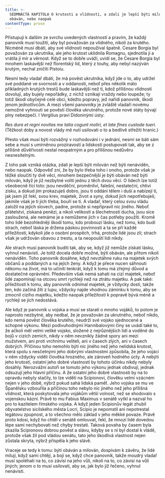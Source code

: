 ```yaml
---
title: >-
  SEDMNÁCTÁ KAPITOLA O krutosti a vlídnosti, a zdali je lepší býti milován než
  obáván, nebo naopak
contentType: prose
---
```


<section>

Přistupuji k dalším ze svrchu uvedených vlastností a pravím, že každý panovník musí toužiti, aby byl považován za vlídného, nikoli za krutého. Nicméně musí dbáti, aby své vlídnosti nepoužíval špatně. Cesare Borgia byl považován za ukrutníka, ale jeho krutost uklidnila Romagnu, sjednotila ji a vrátila jí mír a věrnost. Když se to dobře uváží, uvidí se, že Cesare Borgia byl mnohem laskavější než florentský lid, který z touhy, aby nebyl nazýván krutým, nechal zničiti Pistoiu.

Nesmí tedy vladař dbáti, že má pověst ukrutníka, když jde o to, aby udržel své poddané ve svornosti a v oddanosti, neboť přes několik málo příkladných krutých trestů bude laskavější než ti, kdož přílišnou vlídností dovolují, aby bujely nepořádky, z nichž vznikají vraždy nebo loupeže; ty totiž škodí obyčejně celé obci, kdežto popravy, jež nařídí panovník, škodí jenom jednotlivcům. A mezi všemi panovníky je zvláště vladaři novému nemožné vyhnouti se pověsti člověka ukrutného, protože nové státy bývají plny nebezpečí. I Vergilius praví Didoninými ústy:

_Res dura et regni novitas me talia cogunt moliri, et late fines custode tueri._  
(Těžkost doby a novost vlády mě nutí usilovati o to a bedlivě střežiti hranic.)

Přesto však musí býti rozvážný v rozhodování i v jednání, nesmí se báti sám sebe a musí s umírněnou prozíravostí a lidskostí postupovati tak, aby se z přílišné důvěřivosti nestal neopatrným a pro přílišnou nedůvěru nesnesitelným.

Z toho pak vzniká otázka, zdali je lepší býti milován než býti nenáviděn, nebo naopak. Odpověď zní, že by bylo třeba toho i onoho, protože však je těžké sloučiti ty dvě věci, mnohem bezpečnější je býti obáván než býti milován, když je již nezbytné voliti jednu z těch dvou věcí. O lidech lze totiž všeobecně říci toto: jsou nevděční, proměnliví, falešní, nestateční, chtiví zisku, a dokud jim prokazuješ dobro, jsou ti oddáni tělem i duší a nabízejí ti, jak jsem již řekl, svou krev, majetek, život a syny, dokud jich nepotřebuješ; jakmile však je ti jich třeba, bouří se ti. A vladař, který celou svou vládu založil na jejich slovech, padne, protože si nepřipravil nic jiného. Neboť přátelství, získaná penězi, a nikoli velikostí a šlechetností ducha, jsou sice zasloužená, ale nemáme je a nemůžeme jich v čas potřeby použíti. Kromě toho lidé bezohledněji škodí tomu, kdo probouzí lásku, než tomu, kdo budí strach, neboť láska je držena páskou povinnosti a ta se při každé příležitosti, kdykoli jde o osobní prospěch, trhá, protože lidé jsou zlí; strach však je udržován obavou z trestu, a ta neopouští lidi nikdy.

Ale strach musí panovník buditi tak, aby se, když již nemůže získati lásku, vyhnul nenávisti. Je totiž docela dobře možné, býti obáván, ale přitom nikoli nenáviděn. Toho panovník dosáhne, když nevztáhne ruku na majetek svých občanů a poddaných a na jejich ženy. A když je přece nucen sáhnouti někomu na život, má to učiniti tenkrát, když k tomu má zřejmý důvod a dostatečné oprávnění. Především však nemá sahati na cizí majetek, neboť lidé zapomínají na otcovu smrt rychleji než na ztrátu majetku. A pak také: příležitostí k tomu, aby panovník odnímal majetek, je vždycky dosti, takže ten, kdo začíná žíti z lupu, vždycky najde vhodnou záminku k tomu, aby se zmocnil cizího majetku, kdežto naopak příležitostí k popravě bývá méně a rychleji se jich nedostává.

Ale když je panovník u vojska a musí se starati o mnoho vojáků, to potom je naprosto nezbytné, aby nedbal, že je považován za ukrutného, neboť nikdo, kdo nemá pověst člověka krutého, neudrží své vojsko sjednocené a schopné výkonu. Mezi podivuhodnými Hannibalovými činy se uvádí také to, že ačkoli měl velmi veliké vojsko, složené z nejrůznějších lidí a voděné do bojů v cizích zemích, nikdy v něm nevznikly žádné spory ani mezi mužstvem, ani proti vrchnímu veliteli, ani v časech zlých, ani v časech dobrých. Příčinou toho nemohlo býti nic jiného než jeho nelidská krutost, která spolu s nesčetnými jeho dobrými vlastnostmi způsobila, že jeho vojáci v něm vždycky viděli člověka hrozného, ale zároveň hodného úcty. A nebýti jeho krutosti, ostatní jeho dobré vlastnosti by tohoto účinku nikdy nebyly dosáhly. Nerozvážní autoři se tomuto jeho výkonu jednak obdivují, jednak odsuzují jeho hlavní příčinu. A že ostatní jeho dobré vlastnosti by na to opravdu nebyly stačily, to lze viděti na Scipionovi, člověku velmi vzácném nejen v jeho době, nýbrž pokud sahá lidská paměť. Jeho vojska se mu ve Španělsku vzbouřila a příčinou toho nebylo nic jiného než jeho přílišná vlídnost, která poskytovala jeho vojákům větší volnost, než se shodovalo s vojenskou kázní. Právě to mu Fabius Maximus v senátě vytkl a nazval ho pro to kazitelem římského vojska. A když jeden Scipionův legát zhubil obyvatelstvo sicilského města Locri, Scipio je nepomstil ani nepotrestal legátovu zpupnost, a to všechno mělo základ v jeho měkké povaze. Právě proto kdosi, když ho chtěl v senátě omlouvat, řekl, že mnozí lidé dovedou lépe sami nechybovati než chyby trestati. Taková povaha by časem byla zkazila Scipionovu dobrou pověst a slávu, kdyby se s ní byl dostal k vládě, protože však žil pod vládou senátu, tato jeho škodlivá vlastnost nejen zůstala skryta, nýbrž přispěla k jeho slávě.

Vraceje se tedy k tomu: býti obáván a milován, dospívám k závěru, že lidé milují, když sami chtějí, a bojí se, když chce panovník, takže moudrý vladař musí spoléhati na to, co závisí na jeho vůli, nikoli na to, co závisí na vůli jiných; jenom o to musí usilovati, aby se, jak bylo již řečeno, vyhnul nenávisti.

</section>

[^1]: _Francesco Vettori_ (1474-1539), důvěrný přítel Machiavelliův (byli spolu r. 1507 s poselstvím u císaře Maxmiliána); vyslanec republiky florentské u papeže Lva X. __Pozn. překl___._

[^2]: _Filippo da Gasavecchia_, přítel Machiavelliův i Vettoriův. _Pozn. překl._

[^3]: _Pavel_ (Pagolo) _Vettori__,_ bratr Francesca Vettoriho. _Pozn. překl._

[^4]: _Plautův Geta_, postava z Plautovy komedie. _Pozn. překl._

[^5]: Frosino z Panzana, Antonio Guicciardini, Batisto Guicciardini, Filippo Ginori, Tommaso del Bene – Maciavelliovi sousedé a známí. _Pozn. překl._

[^6]: _Frosino z Panzana__,_ _Antonio Guicciardini__,_ _Batista Guicciardini__,_ _Filippo Ginori__,_ _Tommaso del Bene__,_ Machiavelliovi sousedé a známí. _Pozn. překl._

[^7]: (Kdysi) výrobce a podomní obchodník s vápnem. _Pozn. red._

[^8]: Pozdější název _Il Principe – Vladař_. _Pozn. překl._

[^9]: _Giuliano de’ Medici_ (1479–1516) zatím zemřel, takže Machiavelli věnoval pak _Vladaře_ Lorenzovi de’ Medici. _Pozn. překl._

[^10]: _Ardinghelli Piero_, florentský prelát, byl tenkrát sekretářem papeže Lva X. Měl pověst intrikána a Machiavelli se obával, aby se Ardinghelli nevydával za autora _Vladaře_. _Pozn. překl._

[^11]: Brokát se zlatými vlákny nebo oděv z něho zhotovený. _Pozn. red._

[^12]: Nejvyšší státní nebo soudní úředník ve starověkém Římě. _Pozn. red._

[^13]: _Giorgio Scali__,_ bohatý Florenťan, člen vlády, ale tak zpupný, že proti sobě popudil své spoluobčany, „ačkoli ho nedávno předtím zbožňovali“, a byl 1382 sťat. _Pozn. překl._

[^14]: _Konstantinopolský císař:_ Jan Cantacuzen. _Pozn. překl._

[^15]: Narážka na aragonského krále Ferdinanda V. Katolického (1452–1516), o němž i Guicciardini, který býval vyslancem u jeho dvora, napsal: „Má pověst vladaře, který často neplní daný slib. Myslím, že se dovede přetvařovat lépe než kdokoli jiný.“ _Pozn. překl._

[^16]: _Bernabo_ z Milána: z rodu Visconti, známý svými podivínskými skutky, když byl členem milánské vlády. _Pozn. překl._

[^17]: _Nevídané věci_ způsobené bohem: Machiavelli zde jistě nemíní žádné zázraky současné, nýbrž používá k podepření své výzvy obrazu biblického. _Pozn. překl._
